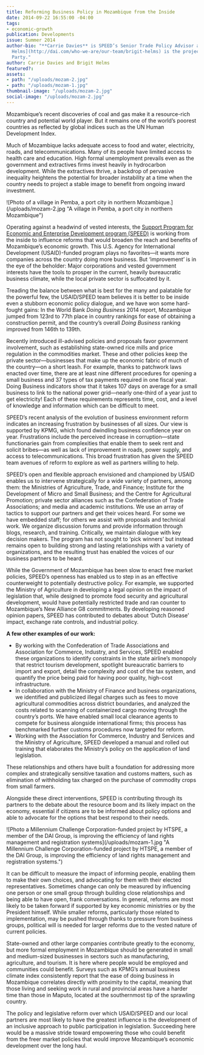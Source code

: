 ```yaml
---
title: Reforming Business Policy in Mozambique from the Inside
date: 2014-09-22 16:55:00 -04:00
tags:
- economic-growth
publication: Developments
issue: Summer 2014
author-bio: "**Carrie Davies** is SPEED’s Senior Trade Policy Advisor and [Brigit
  Helms](http://dai.com/who-we-are/our-team/brigit-helms) is the project’s Chief of
  Party."
author: Carrie Davies and Brigit Helms
featured?: 
assets:
- path: "/uploads/mozam-2.jpg"
- path: "/uploads/mozam-1.jpg"
thumbnail-image: "/uploads/mozam-2.jpg"
social-image: "/uploads/mozam-2.jpg"
---
```


<p>Mozambique’s recent discoveries of coal and gas make it a resource-rich country and potential world player. But it remains one of the world’s poorest countries as reflected by global indices such as the UN Human Development Index.</p>



<p>Much of Mozambique lacks adequate access to food and water, electricity, roads, and telecommunications. Many of its people have limited access to health care and education. High formal unemployment prevails even as the government and extractives firms invest heavily in hydrocarbon development. While the extractives thrive, a backdrop of pervasive inequality heightens the potential for broader instability at a time when the country needs to project a stable image to benefit from ongoing inward investment.</p>
![Photo of a village in Pemba, a port city in northern Mozambique.](/uploads/mozam-2.jpg "A village in Pemba, a port city in northern Mozambique") 
<p>Operating against a headwind of vested interests, the <a href="http://dai.com/our-work/projects/mozambique%E2%80%94support-program-economic-and-enterprise-development-speed">Support Program for Economic and Enterprise Development program (SPEED)</a> is working from the inside to influence reforms that would broaden the reach and benefits of Mozambique’s economic growth. This U.S. Agency for International Development (USAID)-funded program plays no favorites—it wants more companies across the country doing more business. But ‘improvement’ is in the eye of the beholder: Major corporations and vested government interests have the tools to prosper in the current, heavily bureaucratic business climate, while the local private sector is suffocated by it.</p>
<p>Treading the balance between what is best for the many and palatable for the powerful few, the USAID/SPEED team believes it is better to be inside even a stubborn economic policy dialogue, and we have won some hard-fought gains: In the World Bank <em>Doing Business</em> 2014 report, Mozambique jumped from 123rd to 77th place in country rankings for ease of obtaining a construction permit, and the country’s overall <em>Doing Business</em> ranking improved from 146th to 139th.</p>
<p>Recently introduced ill-advised policies and proposals favor government involvement, such as establishing state-owned rice mills and price regulation in the commodities market. These and other policies keep the private sector—businesses that make up the economic fabric of much of the country—on a short leash. For example, thanks to patchwork laws enacted over time, there are at least nine different procedures for opening a small business and 37 types of tax payments required in one fiscal year. Doing Business indicators show that it takes 107 days on average for a small business to link to the national power grid—nearly one-third of a year just to get electricity! Each of these requirements represents time, cost, and a level of knowledge and information which can be difficult to meet.</p>
<p>SPEED’s recent analysis of the evolution of business environment reform indicates an increasing frustration by businesses of all sizes. Our view is supported by KPMG, which found dwindling business confidence year on year. Frustrations include the perceived increase in corruption—state functionaries gain from complexities that enable them to seek rent and solicit bribes—as well as lack of improvement in roads, power supply, and access to telecommunications. This broad frustration has given the SPEED team avenues of reform to explore as well as partners willing to help.</p>
<p>SPEED’s open and flexible approach envisioned and championed by USAID enables us to intervene strategically for a wide variety of partners, among them: the Ministries of Agriculture, Trade, and Finance; Institute for the Development of Micro and Small Business; and the Centre for Agricultural Promotion; private sector alliances such as the Confederation of Trade Associations; and media and academic institutions. We use an array of tactics to support our partners and get their voices heard. For some we have embedded staff; for others we assist with proposals and technical work. We organize discussion forums and provide information through blogs, research, and training. Critically, we maintain dialogue with key decision makers. The program has not sought to ‘pick winners’ but instead remains open to building strong and lasting relationships with a variety of organizations, and the resulting trust has enabled the voices of our business partners to be heard.</p>
<p>While the Government of Mozambique has been slow to enact free market policies, SPEED’s openness has enabled us to step in as an effective counterweight to potentially destructive policy. For example, we supported the Ministry of Agriculture in developing a legal opinion on the impact of legislation that, while designed to promote food security and agricultural development, would have potentially restricted trade and ran counter to Mozambique’s New Alliance G8 commitments. By developing reasoned opinion papers, SPEED has contributed to debates about ‘Dutch Disease’ impact, exchange rate controls, and industrial policy.</p>
<aside>
<p><strong>A few other examples of our work:</strong></p>
<ul>
  <li>By working with the Confederation of Trade Associations and Association for Commerce, Industry, and Services, SPEED enabled these organizations to identify constraints in the state airline’s monopoly that restrict tourism development, spotlight bureaucratic barriers to import and export, detail the complexity and cost of the tax system, and quantify the price being paid for having poor quality, high-cost infrastructure.</li>
  <li>In collaboration with the Ministry of Finance and business organizations, we identified and publicized illegal charges such as fees to move agricultural commodities across district boundaries, and analyzed the costs related to scanning of containerized cargo moving through the country’s ports. We have enabled small local clearance agents to compete for business alongside international firms; this process has benchmarked further customs procedures now targeted for reform.</li>
  <li>Working with the Association for Commerce, Industry and Services and the Ministry of Agriculture, SPEED developed a manual and rolled out training that elaborates the Ministry’s policy on the application of land legislation.</li>
</ul>
</aside>
<p>These relationships and others have built a foundation for addressing more complex and strategically sensitive taxation and customs matters, such as elimination of withholding tax charged on the purchase of commodity crops from small farmers.</p>
<p>Alongside these direct interventions, SPEED is contributing through its partners to the debate about the resource boom and its likely impact on the economy, essential if citizens are to be informed about policy options and able to advocate for the options that best respond to their needs.</p>
![Photo a Millennium Challenge Corporation-funded project by HTSPE, a member of the DAI Group, is improving the efficiency of land rights management and registration systems](/uploads/mozam-1.jpg "A Millennium Challenge Corporation-funded project by HTSPE, a member of the DAI Group, is improving the efficiency of land rights management and registration systems.") 
<p>It can be difficult to measure the impact of informing people, enabling them to make their own choices, and advocating for them with their elected representatives. Sometimes change can only be measured by influencing one person or one small group through building close relationships and being able to have open, frank conversations. In general, reforms are most likely to be taken forward if supported by key economic ministries or by the President himself. While smaller reforms, particularly those related to implementation, may be pushed through thanks to pressure from business groups, political will is needed for larger reforms due to the vested nature of current policies.</p>
<p>State-owned and other large companies contribute greatly to the economy, but more formal employment in Mozambique should be generated in small and medium-sized businesses in sectors such as manufacturing, agriculture, and tourism. It is here where people would be employed and communities could benefit. Surveys such as KPMG’s annual business climate index consistently report that the ease of doing business in Mozambique correlates directly with proximity to the capital, meaning that those living and seeking work in rural and provincial areas have a harder time than those in Maputo, located at the southernmost tip of the sprawling country.</p>
<p>The policy and legislative reform over which USAID/SPEED and our local partners are most likely to have the greatest influence is the development of an inclusive approach to public participation in legislation. Succeeding here would be a massive stride toward empowering those who could benefit from the freer market policies that would improve Mozambique’s economic development over the long haul.</p>
